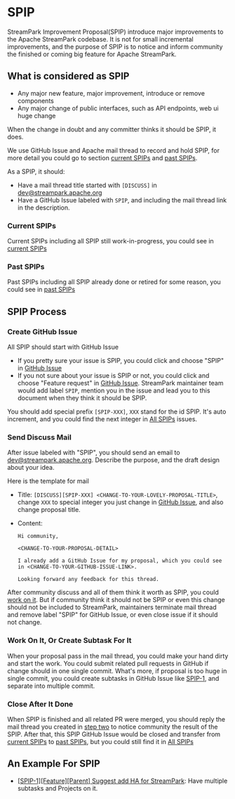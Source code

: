 # SPIP

StreamPark Improvement Proposal(SPIP) introduce major improvements to the Apache StreamPark codebase. It is
not for small incremental improvements, and the purpose of SPIP is to notice and inform community the finished or coming
big feature for Apache StreamPark.

## What is considered as SPIP

- Any major new feature, major improvement, introduce or remove components
- Any major change of public interfaces, such as API endpoints, web ui huge change

When the change in doubt and any committer thinks it should be SPIP, it does.

We use GitHub Issue and Apache mail thread to record and hold SPIP, for more detail you could go to section
[current SPIPs](#current-SPIPs) and [past SPIPs](#past-SPIPs).

As a SPIP, it should:

- Have a mail thread title started with `[DISCUSS]` in [dev@streampark.apache.org][mail-to-dev]
- Have a GitHub Issue labeled with `SPIP`, and including the mail thread link in the description.

### Current SPIPs

Current SPIPs including all SPIP still work-in-progress, you could see in [current SPIPs][current-SPIPs]

### Past SPIPs

Past SPIPs including all SPIP already done or retired for some reason, you could see in [past SPIPs][past-SPIPs]

## SPIP Process

### Create GitHub Issue

All SPIP should start with GitHub Issue

- If you pretty sure your issue is SPIP, you could click and choose "SPIP" in
  [GitHub Issue][github-issue-choose]
- If you not sure about your issue is SPIP or not, you could click and choose "Feature request" in
  [GitHub Issue][github-issue-choose]. StreamPark maintainer team would add label `SPIP`, mention you in the
  issue and lead you to this document when they think it should be SPIP.

You should add special prefix `[SPIP-XXX]`, `XXX` stand for the id SPIP. It's auto increment, and you could find the next
integer in [All SPIPs][all-SPIPs] issues.

### Send Discuss Mail

After issue labeled with "SPIP", you should send an email to [dev@streampark.apache.org][mail-to-dev].
Describe the purpose, and the draft design about your idea.

Here is the template for mail

- Title: `[DISCUSS][SPIP-XXX] <CHANGE-TO-YOUR-LOVELY-PROPOSAL-TITLE>`, change `XXX` to special integer you just change in
  [GitHub Issue](#create-github-issue), and also change proposal title.
- Content:

  ```text
  Hi community,

  <CHANGE-TO-YOUR-PROPOSAL-DETAIL>

  I already add a GitHub Issue for my proposal, which you could see in <CHANGE-TO-YOUR-GITHUB-ISSUE-LINK>.

  Looking forward any feedback for this thread.
  ```

After community discuss and all of them think it worth as SPIP, you could [work on it](#work-on-it-or-create-subtask-for-it).
But if community think it should not be SPIP or even this change should not be included to StreamPark, maintainers
terminate mail thread and remove label "SPIP" for GitHub Issue, or even close issue if it should not change.

### Work On It, Or Create Subtask For It

When your proposal pass in the mail thread, you could make your hand dirty and start the work. You could submit related
pull requests in GitHub if change should in one single commit. What's more, if proposal is too huge in single commit, you
could create subtasks in GitHub Issue like [SPIP-1][SPIP-1], and separate into multiple commit.

### Close After It Done

When SPIP is finished and all related PR were merged, you should reply the mail thread you created in
[step two](#send-discuss-mail) to notice community the result of the SPIP. After that, this SPIP GitHub Issue would be
closed and transfer from [current SPIPs][current-SPIPs] to [past SPIPs][past-SPIPs], but you could still find it in [All SPIPs][all-SPIPs]

## An Example For SPIP

* [[SPIP-1][Feature][Parent] Suggest add HA for StreamPark][SPIP-1]: Have multiple subtasks and Projects on it.

[all-SPIPs]: https://github.com/apache/streampark/issues?q=is%3Aissue+label%3A%22SPIP%22+
[current-SPIPs]: https://github.com/apache/streampark/issues?q=is%3Aissue+is%3Aopen+label%3A%22SPIP%22
[past-SPIPs]: https://github.com/apache/streampark/issues?q=is%3Aissue+is%3Aclosed+label%3A%22SPIP%22+
[github-issue-choose]: https://github.com/apache/streampark/issues/new/choose
[mail-to-dev]: mailto:dev@streampark.apache.org
[SPIP-1]: https://github.com/apache/streampark/issues/3905

